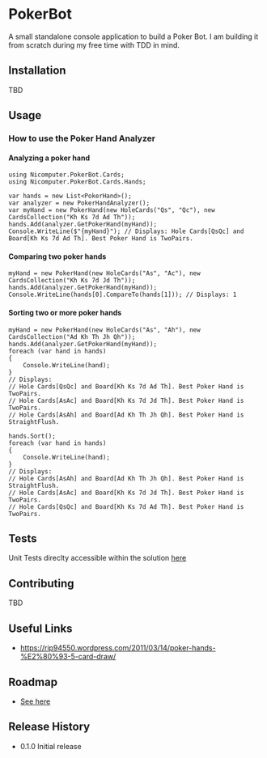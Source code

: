 PokerBot
========

A small standalone console application to build a Poker Bot.
I am building it from scratch during my free time with TDD in mind.

## Installation

TBD

## Usage

### How to use the Poker Hand Analyzer

#### Analyzing a poker hand
```
using Nicomputer.PokerBot.Cards;
using Nicomputer.PokerBot.Cards.Hands;

var hands = new List<PokerHand>();
var analyzer = new PokerHandAnalyzer();
var myHand = new PokerHand(new HoleCards("Qs", "Qc"), new CardsCollection("Kh Ks 7d Ad Th"));
hands.Add(analyzer.GetPokerHand(myHand));
Console.WriteLine($"{myHand}"); // Displays: Hole Cards[QsQc] and Board[Kh Ks 7d Ad Th]. Best Poker Hand is TwoPairs.
```

#### Comparing two poker hands
```
myHand = new PokerHand(new HoleCards("As", "Ac"), new CardsCollection("Kh Ks 7d Jd Th"));
hands.Add(analyzer.GetPokerHand(myHand));
Console.WriteLine(hands[0].CompareTo(hands[1])); // Displays: 1
```

#### Sorting two or more poker hands
```
myHand = new PokerHand(new HoleCards("As", "Ah"), new CardsCollection("Ad Kh Th Jh Qh"));
hands.Add(analyzer.GetPokerHand(myHand));
foreach (var hand in hands)
{
	Console.WriteLine(hand);
}
// Displays:
// Hole Cards[QsQc] and Board[Kh Ks 7d Ad Th]. Best Poker Hand is TwoPairs.
// Hole Cards[AsAc] and Board[Kh Ks 7d Jd Th]. Best Poker Hand is TwoPairs.
// Hole Cards[AsAh] and Board[Ad Kh Th Jh Qh]. Best Poker Hand is StraightFlush.

hands.Sort();
foreach (var hand in hands)
{
	Console.WriteLine(hand);
}
// Displays:
// Hole Cards[AsAh] and Board[Ad Kh Th Jh Qh]. Best Poker Hand is StraightFlush.
// Hole Cards[AsAc] and Board[Kh Ks 7d Jd Th]. Best Poker Hand is TwoPairs.
// Hole Cards[QsQc] and Board[Kh Ks 7d Ad Th]. Best Poker Hand is TwoPairs.
```



## Tests

Unit Tests direclty accessible within the solution [here](https://github.com/Elgolfin/PokerBot/tree/master/PokerBotUnitTests)

## Contributing

TBD

## Useful Links
* https://rip94550.wordpress.com/2011/03/14/poker-hands-%E2%80%93-5-card-draw/

## Roadmap

* [See here](https://github.com/Elgolfin/PokerBot/blob/master/Roadmap.md)

## Release History

* 0.1.0 Initial release